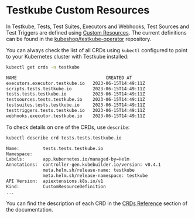 # Testkube Custom Resources

In Testkube, Tests, Test Suites, Executors and Webhooks, Test Sources and Test Triggers are defined using [Custom Resources](https://kubernetes.io/docs/concepts/extend-kubernetes/api-extension/custom-resources/). The current definitions can be found in the [kubeshop/testkube-operator](https://github.com/kubeshop/testkube-operator/tree/main/config/crd) repository.

You can always check the list of all CRDs using `kubectl` configured to point to your Kubernetes cluster with Testkube installed:

```sh
kubectl get crds -n testkube
```

```sh title="Expected output:"
NAME                                  CREATED AT
executors.executor.testkube.io   2023-06-15T14:49:11Z
scripts.tests.testkube.io        2023-06-15T14:49:11Z
tests.tests.testkube.io          2023-06-15T14:49:11Z
testsources.tests.testkube.io    2023-06-15T14:49:11Z
testsuites.tests.testkube.io     2023-06-15T14:49:11Z
testtriggers.tests.testkube.io   2023-06-15T14:49:11Z
webhooks.executor.testkube.io    2023-06-15T14:49:11Z
```

To check details on one of the CRDs, use `describe`:

```sh
kubectl describe crd tests.tests.testkube.io
```

```sh title="Expected output:"
Name:         tests.tests.testkube.io
Namespace:
Labels:       app.kubernetes.io/managed-by=Helm
Annotations:  controller-gen.kubebuilder.io/version: v0.4.1
              meta.helm.sh/release-name: testkube
              meta.helm.sh/release-namespace: testkube
API Version:  apiextensions.k8s.io/v1
Kind:         CustomResourceDefinition
...
```

You can find the description of each CRD in the [CRDs Reference](./crds-reference.md) section of the documentation.

